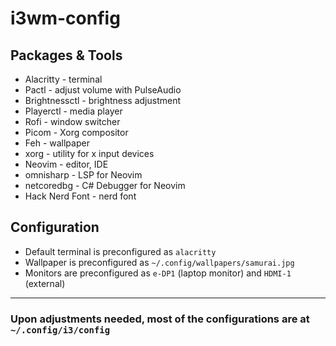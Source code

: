 # i3wm-config
## Packages & Tools
- Alacritty - terminal
- Pactl - adjust volume with PulseAudio
- Brightnessctl - brightness adjustment
- Playerctl - media player
- Rofi - window switcher
- Picom - Xorg compositor
- Feh - wallpaper
- xorg - utility for x input devices
- Neovim - editor, IDE
- omnisharp - LSP for Neovim
- netcoredbg - C# Debugger for Neovim
- Hack Nerd Font - nerd font

## Configuration
- Default terminal is preconfigured as `alacritty`
- Wallpaper is preconfigured as `~/.config/wallpapers/samurai.jpg`
- Monitors are preconfigured as `e-DP1` (laptop monitor) and `HDMI-1` (external)

---
### Upon adjustments needed, most of the configurations are at `~/.config/i3/config`
